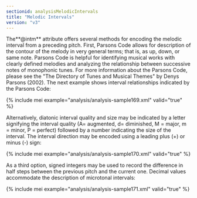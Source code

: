 ```yaml
---
sectionid: analysisMelodicIntervals
title: "Melodic Intervals"
version: "v3"
---
```


The**@intm** attribute offers several methods for encoding the melodic interval from a preceding pitch. First, Parsons Code allows for description of the contour of the melody in very general terms; that is, as up, down, or same note. Parsons Code is helpful for identifying musical works with clearly defined melodies and analyzing the relationship between successive notes of monophonic tunes. For more information about the Parsons Code, please see the "The Directory of Tunes and Musical Themes" by Denys Parsons (2002). The next example shows interval relationships indicated by the Parsons Code:

{% include mei example="analysis/analysis-sample169.xml" valid="true" %}

Alternatively, diatonic interval quality and size may be indicated by a letter signifying the interval quality (A= augmented, d= diminished, M = major, m = minor, P = perfect) followed by a number indicating the size of the interval. The interval direction may be encoded using a leading plus (+) or minus (-) sign:

{% include mei example="analysis/analysis-sample170.xml" valid="true" %}

As a third option, signed integers may be used to record the difference in half steps between the previous pitch and the current one. Decimal values accommodate the description of microtonal intervals:

{% include mei example="analysis/analysis-sample171.xml" valid="true" %}
